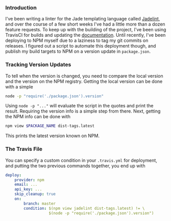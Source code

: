 <meta
    title="Deploying to NPM with TravisCI"
    slug="deploying-to-npm-with-travis"
    date="8/17/2015"
    tags="npm,deploy,travis"
    img="/img/blog/npm-deploy-screenshot.png">

### Introduction

I've been writing a linter for the Jade templating language called
[Jadelint](https://github.com/rrdelaney/jadelint), and over the course of a few
short weeks I've had a little more than a dozen feature requests. To keep up
with the building of the project, I've been using TravisCI for builds and
updating the [documentation](http://rdel.io/jadelint). Until recently, I've been
deploying to NPM myself due to a laziness to tag my git commits on releases.
I figured out a script to automate this deployment though, and publish my build
targets to NPM on a version update in `package.json`.

### Tracking Version Updates

To tell when the version is changed, you need to compare the local version and
the version on the NPM registry. Getting the local version can be done with a
simple

```bash
node -p "require('./package.json').version"
```

Using `node -p "..."` will evaluate the script in the quotes and print the
result. Requiring the version info is a simple step from there. Next, getting
the NPM info can be done with

```bash
npm view $PACKAGE_NAME dist-tags.latest
```

This prints the latest version known on NPM.

### The Travis File

You can specify a custom condition in your `.travis.yml` for deployment, and
putting the two previous commands together, you end up with

```yaml
deploy:
    provider: npm
    email: ...
    api_key: ...
    skip_cleanup: true
    on:
        branch: master
        condition: $(npm view jadelint dist-tags.latest) != \
                   $(node -p "require('./package.json').version")
```
